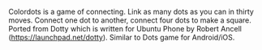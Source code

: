 Colordots is a game of connecting. Link as many dots as you can in thirty moves. Connect one dot to another, connect four dots to make a square. Ported from Dotty which is written for Ubuntu Phone by Robert Ancell (https://launchpad.net/dotty). Similar to Dots game for Android/iOS.
